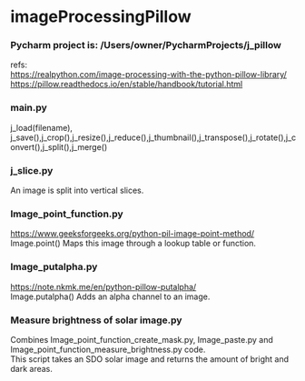 # imageProcessingPillow
### Pycharm project is: /Users/owner/PycharmProjects/j_pillow 
refs:   
https://realpython.com/image-processing-with-the-python-pillow-library/  
https://pillow.readthedocs.io/en/stable/handbook/tutorial.html  
 
### main.py  

j_load(filename), j_save(),j_crop(),j_resize(),j_reduce(),j_thumbnail(),j_transpose(),j_rotate(),j_convert(),j_split(),j_merge()

### j_slice.py  
An image is split into vertical slices.  

### Image_point_function.py  
https://www.geeksforgeeks.org/python-pil-image-point-method/  
Image.point() Maps this image through a lookup table or function.  

### Image_putalpha.py  
https://note.nkmk.me/en/python-pillow-putalpha/  
Image.putalpha() Adds an alpha channel to an image.  

### Measure brightness of solar image.py  
Combines Image_point_function_create_mask.py, Image_paste.py and Image_point_function_measure_brightness.py code.  
This script takes an SDO solar image and returns the amount of bright and dark areas.   



